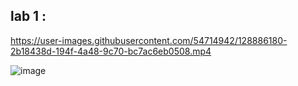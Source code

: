 ## lab 1 :

https://user-images.githubusercontent.com/54714942/128886180-2b18438d-194f-4a48-9c70-bc7ac6eb0508.mp4

![image](https://user-images.githubusercontent.com/54714942/128890494-f0ccd819-f05f-4943-9336-aa5df424436f.png)
